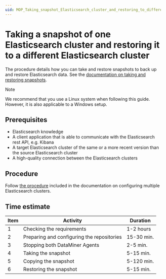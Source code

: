 ```yaml
---
uid: MOP_Taking_snapshot_Elasticsearch_cluster_and_restoring_to_different_cluster
---
```


# Taking a snapshot of one Elasticsearch cluster and restoring it to a different Elasticsearch cluster

The procedure details how you can take and restore snapshots to back up and restore Elasticsearch data. See the [documentation on taking and restoring snapshots](xref:Configuring_Elasticsearch_backups_Windows_Linux).

> [!NOTE]
> We recommend that you use a Linux system when following this guide. However, it is also applicable to a Windows setup.

## Prerequisites

- Elasticsearch knowledge
- A client application that is able to communicate with the Elasticsearch rest API, e.g. Kibana
- A target Elasticsearch cluster of the same or a more recent version than the source Elasticsearch cluster
- A high-quality connection between the Elasticsearch clusters

## Procedure

Follow [the procedure](xref:Taking_snapshot_Elasticsearch_cluster_and_restoring_to_different_cluster) included in the documentation on configuring multiple Elasticsearch clusters.

## Time estimate

| Item | Activity | Duration |
|--|--|--|
| 1 | Checking the requirements | 1-2 hours |
| 2 | Preparing and configuring the repositories | 15-30 min. |
| 3 | Stopping both DataMiner Agents | 2-5 min. |
| 4 | Taking the snapshot | 5-15 min. |
| 5 | Copying the snapshot | 5-120 min.|
| 6 | Restoring the snapshot | 5-15 min.|
